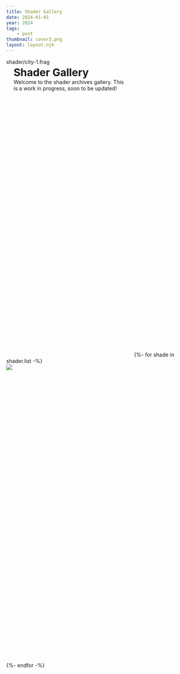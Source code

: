 ```yaml
---
title: Shader Gallery
date: 2024-01-01
year: 2024
tags: 
    - post
thumbnail: cover3.png
layout: layout.njk
---
```

<style>
    body {
        overflow: hidden;
    }
    .grid {
        flex-wrap: wrap;
    }
    .grid > * {
        display: flex;
        height: 20vh;
        flex-grow: 1;
        overflow: hidden;
    }
    .grid img {
        object-fit: cover;
        transition: transform 0.2s;
    }
    #overlay {
        position: absolute;
        z-index: 100;
        pointer-events: none;
        width: 400px;
        height: 400px;
    }
    .text {
        flex: 0.3;
    }
    .comment {
        max-width: 300px;
        padding: 20px;
        height: calc(20vh - 40px);
        display: inline-block;
    }
    .comment > * {
        margin: 0;
    }

    @media screen and (max-width: 800px) {  
        .row {
            flex-direction: column;
        }
        .comment {
            max-width: 100%;
        }
    }
</style>
<script src="script/lib/twgl-full.min.js"></script>
<script src="script/lib/virtual-webgl2.js"></script>
<script src="script/lib/load.js"></script>
<script src="script/shaderview.js"></script>
<script>
    window.addEventListener("load", function(){
        // var result = "";
        // for (var i = 1; i <= 309; ++i) {
        //     result += "<img src=\"image/"+i+".jpg\">"
        // }
        // console.log(result)
        var overlay = document.getElementById("overlay")
        var shaderview = new ShaderView(overlay);
        document.addEventListener("mousemove", function(e){
            var offsetX = Math.max(0, e.pageX+overlay.width-window.innerWidth)
            var offsetY = Math.max(0, e.pageY+overlay.height-window.innerHeight-window.scrollY)
            overlay.style.left = (e.pageX-offsetX)+"px"
            overlay.style.top = (e.pageY-offsetY)+"px"
        })
        var images = document.getElementsByTagName("img")
        for (var i = 0; i < images.length; ++i) {
            if (images[i].src.includes("media")) {
                images[i].addEventListener("mouseover", function(e){
                    // overlay.src = "gif/"+this.src.split("image/")[1].split(".")[0]+".gif";
                    var label = this.src.split("media/")[1].split(".")[0];
                    shaderview.load(label+".frag")
                })
                images[i].addEventListener("mouseleave", function(e){
                    // overlay.src = "";
                })
            }
        }
    })
</script>
<canvas id="overlay">shader/city-1.frag</canvas>
<div class="column">
    <div class="row grid">
        <div class="comment">
            <h1>Shader Gallery</h1>
            <p>Welcome to the shader archives gallery. This is a work in progress, soon to be updated!</p>
        </div>
        {%- for shade in shader.list -%}
        <div>
        <img src="media/{{ shade }}.png">
        </div>
        {%- endfor -%}
    </div>
</div>